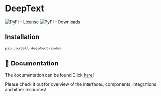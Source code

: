 # DeepText

![PyPI - License](https://img.shields.io/pypi/l/deeptext-index)
![PyPI - Downloads](https://img.shields.io/pypi/dm/deeptext-index)

## Installation 

```bash
pip install deeptext-index
```

## 📄 Documentation

The documentation can be found Click [here](https://leonardofurnielis.github.io/deeptext-index)!

Please check it out for overview of the interfaces, components, integrations and other resources!
